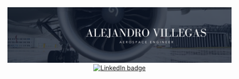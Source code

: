 <div id="header" align="center">
  <img decoding="async" src="Portada.png" width="800"/>
</div>

<div align="center">
  <a href="https://www.linkedin.com/in/alejandro-villegas-mata-aeroengineer/">
    <img src="https://img.shields.io/badge/LinkedIn-0077B5?style=for-the-badge&logo=linkedin&logoColor=white" alt="LinkedIn badge"/>
  </a>
</div>

<div id="badges" align="center">
<img decoding="async" src="https://visitor-badge-reloaded.herokuapp.com/badge?page_id=Alejandro05vim&color=00cf00" alt=""/>
</div>
